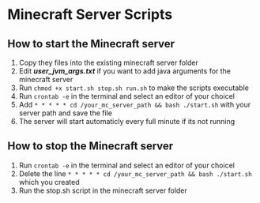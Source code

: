 # Minecraft Server Scripts

## How to start the Minecraft server
1. Copy they files into the existing minecraft server folder
2. Edit ***user_jvm_args.txt*** if you want to add java arguments for the minecraft server
3. Run `chmod +x start.sh stop.sh run.sh` to make the scripts executable
4. Run `crontab -e` in the terminal and select an editor of your choicel
5. Add `* * * * * cd /your_mc_server_path && bash ./start.sh` with your server path and save the file
6. The server will start automaticly every full minute if its not running

## How to stop the Minecraft server
1. Run `crontab -e` in the terminal and select an editor of your choicel
2. Delete the line `* * * * * cd /your_mc_server_path && bash ./start.sh` which you created
3. Run the stop.sh script in the minecraft server folder
